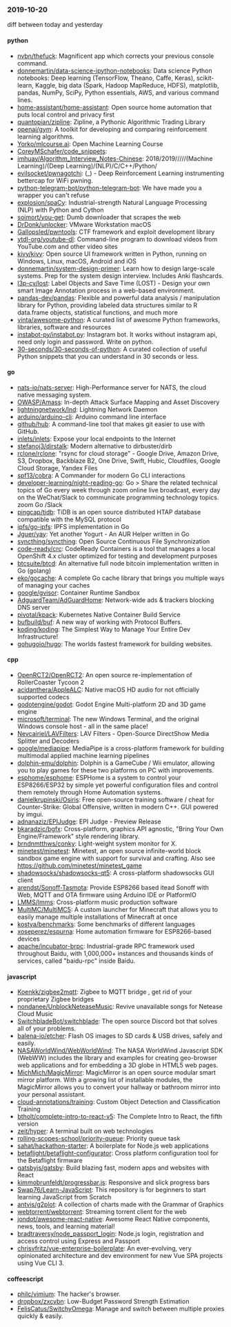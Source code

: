 ### 2019-10-20
diff between today and yesterday

#### python
* [nvbn/thefuck](https://github.com/nvbn/thefuck): Magnificent app which corrects your previous console command.
* [donnemartin/data-science-ipython-notebooks](https://github.com/donnemartin/data-science-ipython-notebooks): Data science Python notebooks: Deep learning (TensorFlow, Theano, Caffe, Keras), scikit-learn, Kaggle, big data (Spark, Hadoop MapReduce, HDFS), matplotlib, pandas, NumPy, SciPy, Python essentials, AWS, and various command lines.
* [home-assistant/home-assistant](https://github.com/home-assistant/home-assistant):  Open source home automation that puts local control and privacy first
* [quantopian/zipline](https://github.com/quantopian/zipline): Zipline, a Pythonic Algorithmic Trading Library
* [openai/gym](https://github.com/openai/gym): A toolkit for developing and comparing reinforcement learning algorithms.
* [Yorko/mlcourse.ai](https://github.com/Yorko/mlcourse.ai): Open Machine Learning Course
* [CoreyMSchafer/code_snippets](https://github.com/CoreyMSchafer/code_snippets): 
* [imhuay/Algorithm_Interview_Notes-Chinese](https://github.com/imhuay/Algorithm_Interview_Notes-Chinese): 2018/2019/////(Machine Learning)/(Deep Learning)/(NLP)/C/C++/Python/
* [evilsocket/pwnagotchi](https://github.com/evilsocket/pwnagotchi): (_) - Deep Reinforcement Learning instrumenting bettercap for WiFi pwning.
* [python-telegram-bot/python-telegram-bot](https://github.com/python-telegram-bot/python-telegram-bot): We have made you a wrapper you can't refuse
* [explosion/spaCy](https://github.com/explosion/spaCy):  Industrial-strength Natural Language Processing (NLP) with Python and Cython
* [soimort/you-get](https://github.com/soimort/you-get):  Dumb downloader that scrapes the web
* [DrDonk/unlocker](https://github.com/DrDonk/unlocker): VMware Workstation macOS
* [Gallopsled/pwntools](https://github.com/Gallopsled/pwntools): CTF framework and exploit development library
* [ytdl-org/youtube-dl](https://github.com/ytdl-org/youtube-dl): Command-line program to download videos from YouTube.com and other video sites
* [kivy/kivy](https://github.com/kivy/kivy): Open source UI framework written in Python, running on Windows, Linux, macOS, Android and iOS
* [donnemartin/system-design-primer](https://github.com/donnemartin/system-design-primer): Learn how to design large-scale systems. Prep for the system design interview. Includes Anki flashcards.
* [l3p-cv/lost](https://github.com/l3p-cv/lost): Label Objects and Save Time (LOST) - Design your own smart Image Annotation process in a web-based environment.
* [pandas-dev/pandas](https://github.com/pandas-dev/pandas): Flexible and powerful data analysis / manipulation library for Python, providing labeled data structures similar to R data.frame objects, statistical functions, and much more
* [vinta/awesome-python](https://github.com/vinta/awesome-python): A curated list of awesome Python frameworks, libraries, software and resources
* [instabot-py/instabot.py](https://github.com/instabot-py/instabot.py): Instagram bot. It works without instagram api, need only login and password. Write on python.
* [30-seconds/30-seconds-of-python](https://github.com/30-seconds/30-seconds-of-python): A curated collection of useful Python snippets that you can understand in 30 seconds or less.

#### go
* [nats-io/nats-server](https://github.com/nats-io/nats-server): High-Performance server for NATS, the cloud native messaging system.
* [OWASP/Amass](https://github.com/OWASP/Amass): In-depth Attack Surface Mapping and Asset Discovery
* [lightningnetwork/lnd](https://github.com/lightningnetwork/lnd): Lightning Network Daemon 
* [arduino/arduino-cli](https://github.com/arduino/arduino-cli): Arduino command line interface
* [github/hub](https://github.com/github/hub): A command-line tool that makes git easier to use with GitHub.
* [inlets/inlets](https://github.com/inlets/inlets): Expose your local endpoints to the Internet
* [stefanoj3/dirstalk](https://github.com/stefanoj3/dirstalk): Modern alternative to dirbuster/dirb
* [rclone/rclone](https://github.com/rclone/rclone): "rsync for cloud storage" - Google Drive, Amazon Drive, S3, Dropbox, Backblaze B2, One Drive, Swift, Hubic, Cloudfiles, Google Cloud Storage, Yandex Files
* [spf13/cobra](https://github.com/spf13/cobra): A Commander for modern Go CLI interactions
* [developer-learning/night-reading-go](https://github.com/developer-learning/night-reading-go): Go  > Share the related technical topics of Go every week through zoom online live broadcast, every day on the WeChat/Slack to communicate programming technology topics.  zoom  Go /Slack 
* [pingcap/tidb](https://github.com/pingcap/tidb): TiDB is an open source distributed HTAP database compatible with the MySQL protocol
* [ipfs/go-ipfs](https://github.com/ipfs/go-ipfs): IPFS implementation in Go
* [Jguer/yay](https://github.com/Jguer/yay): Yet another Yogurt - An AUR Helper written in Go
* [syncthing/syncthing](https://github.com/syncthing/syncthing): Open Source Continuous File Synchronization
* [code-ready/crc](https://github.com/code-ready/crc): CodeReady Containers is a tool that manages a local OpenShift 4.x cluster optimized for testing and development purposes
* [btcsuite/btcd](https://github.com/btcsuite/btcd): An alternative full node bitcoin implementation written in Go (golang)
* [eko/gocache](https://github.com/eko/gocache):  A complete Go cache library that brings you multiple ways of managing your caches
* [google/gvisor](https://github.com/google/gvisor): Container Runtime Sandbox
* [AdguardTeam/AdGuardHome](https://github.com/AdguardTeam/AdGuardHome): Network-wide ads & trackers blocking DNS server
* [pivotal/kpack](https://github.com/pivotal/kpack): Kubernetes Native Container Build Service
* [bufbuild/buf](https://github.com/bufbuild/buf): A new way of working with Protocol Buffers.
* [koding/koding](https://github.com/koding/koding): The Simplest Way to Manage Your Entire Dev Infrastructure!
* [gohugoio/hugo](https://github.com/gohugoio/hugo): The worlds fastest framework for building websites.

#### cpp
* [OpenRCT2/OpenRCT2](https://github.com/OpenRCT2/OpenRCT2): An open source re-implementation of RollerCoaster Tycoon 2 
* [acidanthera/AppleALC](https://github.com/acidanthera/AppleALC): Native macOS HD audio for not officially supported codecs
* [godotengine/godot](https://github.com/godotengine/godot): Godot Engine  Multi-platform 2D and 3D game engine
* [microsoft/terminal](https://github.com/microsoft/terminal): The new Windows Terminal, and the original Windows console host - all in the same place!
* [Nevcairiel/LAVFilters](https://github.com/Nevcairiel/LAVFilters): LAV Filters - Open-Source DirectShow Media Splitter and Decoders
* [google/mediapipe](https://github.com/google/mediapipe): MediaPipe is a cross-platform framework for building multimodal applied machine learning pipelines
* [dolphin-emu/dolphin](https://github.com/dolphin-emu/dolphin): Dolphin is a GameCube / Wii emulator, allowing you to play games for these two platforms on PC with improvements.
* [esphome/esphome](https://github.com/esphome/esphome): ESPHome is a system to control your ESP8266/ESP32 by simple yet powerful configuration files and control them remotely through Home Automation systems.
* [danielkrupinski/Osiris](https://github.com/danielkrupinski/Osiris): Free open-source training software / cheat for Counter-Strike: Global Offensive, written in modern C++. GUI powered by imgui.
* [adnanaziz/EPIJudge](https://github.com/adnanaziz/EPIJudge): EPI Judge - Preview Release
* [bkaradzic/bgfx](https://github.com/bkaradzic/bgfx): Cross-platform, graphics API agnostic, "Bring Your Own Engine/Framework" style rendering library.
* [brndnmtthws/conky](https://github.com/brndnmtthws/conky): Light-weight system monitor for X.
* [minetest/minetest](https://github.com/minetest/minetest): Minetest, an open source infinite-world block sandbox game engine with support for survival and crafting. Also see https://github.com/minetest/minetest_game
* [shadowsocks/shadowsocks-qt5](https://github.com/shadowsocks/shadowsocks-qt5): A cross-platform shadowsocks GUI client
* [arendst/Sonoff-Tasmota](https://github.com/arendst/Sonoff-Tasmota): Provide ESP8266 based itead Sonoff with Web, MQTT and OTA firmware using Arduino IDE or PlatformIO
* [LMMS/lmms](https://github.com/LMMS/lmms): Cross-platform music production software
* [MultiMC/MultiMC5](https://github.com/MultiMC/MultiMC5): A custom launcher for Minecraft that allows you to easily manage multiple installations of Minecraft at once
* [kostya/benchmarks](https://github.com/kostya/benchmarks): Some benchmarks of different languages
* [xoseperez/espurna](https://github.com/xoseperez/espurna): Home automation firmware for ESP8266-based devices
* [apache/incubator-brpc](https://github.com/apache/incubator-brpc): Industrial-grade RPC framework used throughout Baidu, with 1,000,000+ instances and thousands kinds of services, called "baidu-rpc" inside Baidu.

#### javascript
* [Koenkk/zigbee2mqtt](https://github.com/Koenkk/zigbee2mqtt): Zigbee  to MQTT bridge , get rid of your proprietary Zigbee bridges 
* [nondanee/UnblockNeteaseMusic](https://github.com/nondanee/UnblockNeteaseMusic): Revive unavailable songs for Netease Cloud Music
* [SwitchbladeBot/switchblade](https://github.com/SwitchbladeBot/switchblade): The open source Discord bot that solves all of your problems.
* [balena-io/etcher](https://github.com/balena-io/etcher): Flash OS images to SD cards & USB drives, safely and easily.
* [NASAWorldWind/WebWorldWind](https://github.com/NASAWorldWind/WebWorldWind): The NASA WorldWind Javascript SDK (WebWW) includes the library and examples for creating geo-browser web applications and for embedding a 3D globe in HTML5 web pages.
* [MichMich/MagicMirror](https://github.com/MichMich/MagicMirror): MagicMirror is an open source modular smart mirror platform. With a growing list of installable modules, the MagicMirror allows you to convert your hallway or bathroom mirror into your personal assistant.
* [cloud-annotations/training](https://github.com/cloud-annotations/training):  Custom Object Detection and Classification Training
* [btholt/complete-intro-to-react-v5](https://github.com/btholt/complete-intro-to-react-v5): The Complete Intro to React, the fifth version
* [zeit/hyper](https://github.com/zeit/hyper): A terminal built on web technologies
* [rolling-scopes-school/priority-queue](https://github.com/rolling-scopes-school/priority-queue): Priority queue task
* [sahat/hackathon-starter](https://github.com/sahat/hackathon-starter): A boilerplate for Node.js web applications
* [betaflight/betaflight-configurator](https://github.com/betaflight/betaflight-configurator): Cross platform configuration tool for the Betaflight firmware
* [gatsbyjs/gatsby](https://github.com/gatsbyjs/gatsby): Build blazing fast, modern apps and websites with React
* [kimmobrunfeldt/progressbar.js](https://github.com/kimmobrunfeldt/progressbar.js): Responsive and slick progress bars
* [Swap76/Learn-JavaScript](https://github.com/Swap76/Learn-JavaScript): This repository is for beginners to start learning JavaScript from Scratch
* [antvis/g2plot](https://github.com/antvis/g2plot): A collection of charts made with the Grammar of Graphics
* [webtorrent/webtorrent](https://github.com/webtorrent/webtorrent):  Streaming torrent client for the web
* [jondot/awesome-react-native](https://github.com/jondot/awesome-react-native): Awesome React Native components, news, tools, and learning material!
* [bradtraversy/node_passport_login](https://github.com/bradtraversy/node_passport_login): Node.js login, registration and access control using Express and Passport
* [chrisvfritz/vue-enterprise-boilerplate](https://github.com/chrisvfritz/vue-enterprise-boilerplate): An ever-evolving, very opinionated architecture and dev environment for new Vue SPA projects using Vue CLI 3.

#### coffeescript
* [philc/vimium](https://github.com/philc/vimium): The hacker's browser.
* [dropbox/zxcvbn](https://github.com/dropbox/zxcvbn): Low-Budget Password Strength Estimation
* [FelisCatus/SwitchyOmega](https://github.com/FelisCatus/SwitchyOmega): Manage and switch between multiple proxies quickly & easily.
